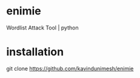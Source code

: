 # enimie
Wordlist Attack Tool | python

# installation

git clone https://github.com/kavindunimesh/enimie

